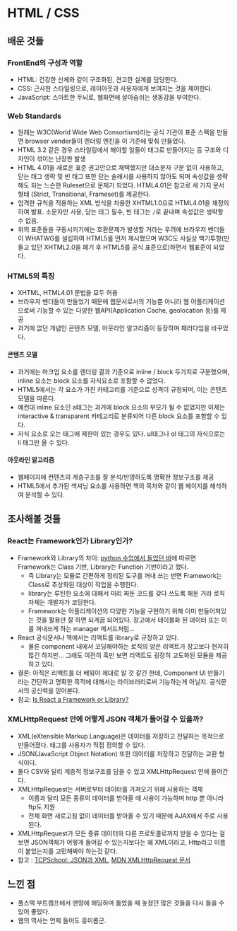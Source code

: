 # HTML / CSS

## 배운 것들

### FrontEnd의 구성과 역할
- HTML: 건강한 신체와 같이 구조화된, 견고한 설계를 담당한다.
- CSS: 근사한 스타일링으로, 레이아웃과 사용자에게 보여지는 것을 제어한다.
- JavaScript: 스마트한 두뇌로, 웹화면에 살아숨쉬는 생동감을 부여한다.

### Web Standards
- 원래는 W3C(World Wide Web Consortium)라는 공식 기관이 표준 스펙을 만들면 browser vender들이 렌더링 엔진을 이 기준에 맞춰 만들었다.
- HTML 3.2 같은 경우 스타일링에서 해야할 일들이 태그로 만들어지는 등 구조와 디자인이 섞이는 난장판 발생
- HTML 4.01을 새로운 표준 권고안으로 채택했지만 대소문자 구분 없이 사용하고, 닫는 태그 생략 및 빈 태그 또한 닫는 슬래시를 사용하지 않아도 되며 속성값을 생략해도 되는 느슨한 Ruleset으로 문제가 되었다. HTML4.01은 참고로 세 가지 문서 형태 (Strict, Transitional, Frameset)를 제공한다.
- 엄격한 규칙을 적용하는 XML 방식을 차용한 XHTML1.0으로 HTML4.01을 재정의하여 발표. 소문자만 사용, 닫는 태그 필수, 빈 태그는 `/`로 끝내며 속성값은 생략할 수 없음. 
- 위의 표준들을 구동시키기에는 호환문제가 발생할 거라는 우려에 브라우저 벤더들이 WHATWG를 설립하여 HTML5를 먼저 제시했으며 W3C도 사실상 백기투항(만들고 있던 XHTML2.0을 폐기 후 HTML5를 공식 표준으로)하면서 웹표준이 되었다.

### HTML5의 특징
- XHTML, HTML4.01 문법을 모두 허용
- 브라우저 벤더들이 만들었기 때문에 웹문서로서의 기능뿐 아니라 웹 어플리케이션으로써 기능할 수 있는 다양한 웹API(Application Cache, geolocation 등)를 제공
- 과거에 없던 개념인 콘텐츠 모델, 아웃라인 알고리즘이 등장하며 패러다임을 바꾸었다.

#### 콘텐츠 모델
- 과거에는 마크업 요소를 렌더링 결과 기준으로 inline / block 두가지로 구분했으며, inline 요소는 block 요소를 자식요소로 포함할 수 없었다.
- HTML5에서는 각 요소가 가진 카테고리를 기준으로 성격이 규정되며, 이는 콘텐츠 모델을 따른다. 
- 예컨대 inline 요소인 a태그는 과거에 block 요소의 부모가 될 수 없었지만 이제는 interactive & transparent 카테고리로 분류되어 다른 block 요소를 포함할 수 있다. 
- 자식 요소로 오는 태그에 제한이 있는 경우도 있다. ul태그나 ol 태그의 자식으로는 li 태그만 올 수 있다.

#### 아웃라인 알고리즘
- 웹페이지에 컨텐츠의 계층구조를 잘 분석/반영하도록 명확한 정보구조를 제공
- HTML5에서 추가된 섹셔닝 요소를 사용하면 책의 목차와 같이 웹 페이지를 해석하여 분석할 수 있다.

## 조사해볼 것들

### React는 Framework인가 Library인가?
- Framework와 Library의 차이: [python 수업에서 들었던 바](https://github.com/hanana1253/TIL/blob/main/python/20210215-10th.md#library-vs-framework)에 따르면 Framework는 Class 기반, Library는 Function 기반이라고 했다.
  - 즉 Library는 모듈로 간편하게 정리된 도구를 꺼내 쓰는 반면 Framework는 Class로 추상화된 대상이 작업을 수행한다. 
  - library는 루틴한 요소에 대해서 미리 짜둔 코드를 갖다 쓰도록 해둔 거라 로직 자체는 개발자가 코딩한다.
  - Framework는 어플리케이션의 다양한 기능을 구현하기 위해 이미 만들어져있는 것을 활용만 잘 하면 되게끔 되어있다. 장고에서 테이블화 된 데이터 또는 이를 꺼내쓰게 하는 manager 메서드처럼...
- React 공식문서나 책에서는 리액트를 library로 규정하고 있다. 
  - 물론 component 내에서 코딩해야하는 로직의 양은 리액트가 장고보다 현저히 많긴 하지만... 그래도 여전히 훅만 보면 리액트도 굉장히 고도화된 모듈을 제공하고 있다.
- 결론: 아직은 리액트를 더 배워야 제대로 알 것 같긴 한데, Component UI 만들기라는 간단하고 명확한 목적에 대해서는 라이브러리로써 기능하는게 아닐지. 공식문서의 공신력을 믿어본다.
- 참고: [Is React a Framework or Library?](https://digitalya.co/blog/is-react-a-framework-or-library/#1)

### XMLHttpRequest 안에 어떻게 JSON 객체가 들어갈 수 있을까?
- XML(eXtensible Markup Language)은 데이터를 저장하고 전달하는 목적으로 만들어졌다. 태그를 사용자가 직접 정의할 수 있다.
- JSON(JavaScript Object Notation) 또한 데이터를 저장하고 전달하는 교환 형식이다.
- 둘다 CSV와 달리 계층적 정보구조를 담을 수 있고 XMLHttpRequest 안에 들어간다.
- XMLHttpRequest는 서버로부터 데이터를 가져오기 위해 사용하는 객체
  - 이름과 달리 모든 종류의 데이터를 받아올 때 사용이 가능하며 http 뿐 아니라 ftp도 지원
  - 전체 화면 새로고침 없이 데이터를 받아올 수 있기 때문에 AJAX에서 주로 사용된다.
- XMLHttpRequest가 모든 종류 데이터와 다른 프로토콜로까지 받을 수 있다는 걸 보면 JSON객체가 어떻게 들어갈 수 있는지보다는 왜 XML이라고, Http라고 이름이 붙었는지를 고민해봐야 하는것 같다.
- 참고 : [TCPSchool: JSON과 XML](http://tcpschool.com/json/json_intro_xml), [MDN XMLHttpRequest 문서](https://developer.mozilla.org/en-US/docs/Web/API/XMLHttpRequest)

## 느낀 점
- 풀스택 부트캠프에서 맨땅에 헤딩하며 들었을 때 놓쳤던 많은 것들을 다시 들을 수 있어 좋았다.
- 웹의 역사는 언제 들어도 흥미롭군.
